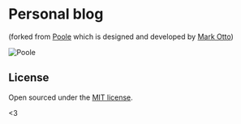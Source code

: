 # Personal blog

(forked from [Poole](https://github.com/poole/poole) which is designed and developed by [Mark Otto](https://github.com/mdo))

![Poole](https://f.cloud.github.com/assets/98681/1834359/71ae4048-73db-11e3-9a3c-df38eb170537.png)

## License

Open sourced under the [MIT license](LICENSE.md).

<3
